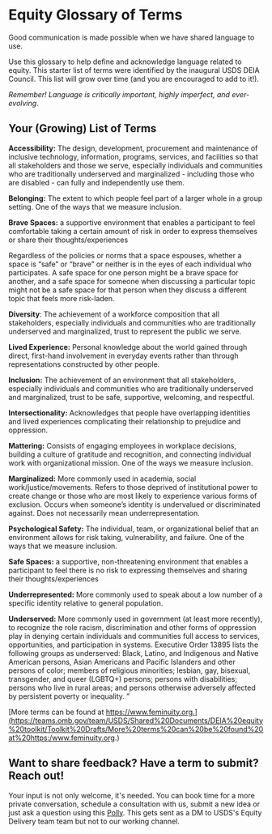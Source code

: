 # Equity Glossary of Terms

Good communication is made possible when we have shared language to use. 

Use this glossary to help define and acknowledge language related to equity. This starter list of terms were identified by the inaugural USDS DEIA Council. This list will grow over time (and you are encouraged to add to it!). 

*Remember! Language is critically important, highly imperfect, and
ever-evolving*. 

## Your (Growing) List of Terms

**Accessibility:** The design, development, procurement and maintenance
of inclusive technology, information, programs, services, and facilities
so that all stakeholders and those we serve, especially individuals and
communities who are traditionally underserved and marginalized -
including those who are disabled - can fully and independently use them.

**Belonging:** The extent to which people feel part of a larger whole in
a group setting. One of the ways that we measure inclusion.

**Brave Spaces:** a supportive environment that enables a participant to
feel comfortable taking a certain amount of risk in order to express
themselves or share their thoughts/experiences

Regardless of the policies or norms that a space espouses, whether a
space is “safe” or “brave” or neither is in the eyes of each individual
who participates. A safe space for one person might be a brave space for
another, and a safe space for someone when discussing a particular topic
might not be a safe space for that person when they discuss a different
topic that feels more risk-laden.

**Diversity**: The achievement of a workforce composition that all
stakeholders, especially individuals and communities who are
traditionally underserved and marginalized, trust to represent the
public we serve.

**Lived Experience:** Personal knowledge about the world gained through
direct, first-hand involvement in everyday events rather than through
representations constructed by other people.

**Inclusion:** The achievement of an environment that all stakeholders,
especially individuals and communities who are traditionally underserved
and marginalized, trust to be safe, supportive, welcoming, and
respectful.

**Intersectionality:** Acknowledges that people have overlapping
identities and lived experiences complicating their relationship to
prejudice and oppression.

**Mattering:** Consists of engaging employees in workplace decisions,
building a culture of gratitude and recognition, and connecting
individual work with organizational mission. One of the ways we measure
inclusion.

**Marginalized:** More commonly used in academia, social
work/justice/movements. Refers to those deprived of institutional power
to create change or those who are most likely to experience various
forms of exclusion. Occurs when someone’s identity is undervalued or
discriminated against. Does not necessarily mean underrepresentation.

**Psychological Safety:** The individual, team, or organizational belief
that an environment allows for risk taking, vulnerability, and failure.
One of the ways that we measure inclusion.

**Safe Spaces:** a supportive, non-threatening environment that enables
a participant to feel there is no risk to expressing themselves and
sharing their thoughts/experiences

**Underrepresented:** More commonly used to speak about a low number of
a specific identity relative to general population.

**Underserved:** More commonly used in government (at least more
recently), to recognize the role racism, discrimination and other forms
of oppression play in denying certain individuals and communities full
access to services, opportunities, and participation in systems.
Executive Order 13895 lists the following groups as underserved: Black,
Latino, and Indigenous and Native American persons, Asian Americans and
Pacific Islanders and other persons of color; members of religious
minorities; lesbian, gay, bisexual, transgender, and queer (LGBTQ+)
persons; persons with disabilities; persons who live in rural areas; and
persons otherwise adversely affected by persistent poverty or
inequality. ”

[More terms can be found at
https://www.feminuity.org.](https://teams.omb.gov/team/USDS/Shared%20Documents/DEIA%20equity%20toolkit/Toolkit%20Drafts/More%20terms%20can%20be%20found%20at%20https:/www.feminuity.org.)

## Want to share feedback? Have a term to submit? Reach out!
Your input is not only welcome, it's needed. You can book time for a more private conversation, schedule a consultation with us, submit a new idea or just ask a question using this [Polly](https://web.polly.ai/xakn93). This gets sent as a DM to USDS's Equity Delivery team team but not to our working channel.
